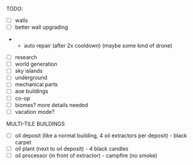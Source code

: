 TODO:
- [ ] walls
- [ ] better wall upgrading
- - auto repair (after 2x cooldown) (maybe some kind of drone)
- [ ] research
- [ ] world generation
- [ ] sky islands
- [ ] underground
- [ ] mechanical parts
- [ ] aoe buildings
- [ ] co-op
- [ ] biomes? more details needed
- [ ] vacation mode?

MULTI-TILE BUILDINGS
- [ ] oil deposit (like a normal building, 4 oil extractors per deposit) - black carpet
- [ ] oil plant (next to oil deposit) - 4 black candles 
- [ ] oil processor (in front of extractor) - campfire (no smoke)